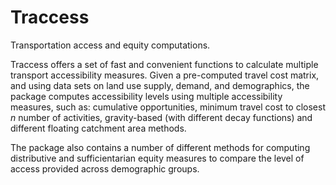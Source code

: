 # Traccess
Transportation access and equity computations.

Traccess offers a set of fast and convenient functions to calculate multiple
transport accessibility measures. Given a pre-computed travel cost matrix, and
using data sets on land use supply, demand, and demographics, the package
computes accessibility levels using multiple accessibility measures, such as:
cumulative opportunities, minimum travel cost to closest *n* number of activities,
gravity-based (with different decay functions) and different floating catchment
area methods.

The package also contains a number of different methods for computing
distributive and sufficientarian equity measures to compare the level of access
provided across demographic groups.